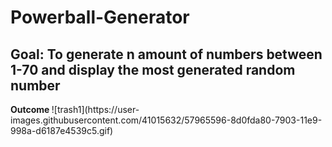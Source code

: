 # Powerball-Generator

<h2>Goal: To generate n amount of numbers between 1-70 and display the most generated random number </h2>
<b> Outcome </b>
![trash1](https://user-images.githubusercontent.com/41015632/57965596-8d0fda80-7903-11e9-998a-d6187e4539c5.gif)
